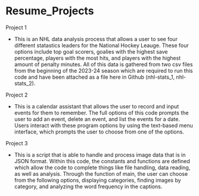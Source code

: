 # Resume_Projects
Project 1 
- This is an NHL data analysis process that allows a user to see four different statastics leaders for the National Hockey Leauge. These four options include top goal scorers, goalies with the highest save percentage, players with the most hits, and players with the highest amount of penalty minutes. All of this data is gathered from two csv files from the beginning of the 2023-24 season which are required to run this code and have been attached as a file here in Github (nhl-stats_1, nhl-stats_2).

Project 2 
- This is a calendar assistant that allows the user to record and input events for them to remember. The full options of this code prompts the user to add an event, delete an event, and list the events for a date. Users interact with these program options by using the text-based menu interface, which prompts the user to choose from one of the options. 

Project 3 
- This is a script that is able to handle and process image data that is in JSON format. Within this code, the constants and functions are defined which allow the code to complete things like file handling, data reading, as well as analysis. Through the function of main, the user can choose from the following options, displaying categories, finding images by category, and analyzing the word frequency in the captions. 

